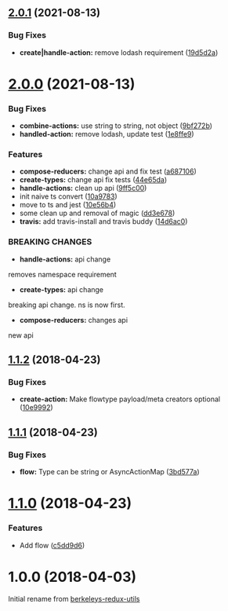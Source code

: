 ## [2.0.1](https://github.com/BerkeleyTrue/redux-vertical/compare/v2.0.0...v2.0.1) (2021-08-13)


### Bug Fixes

* **create|handle-action:** remove lodash requirement ([19d5d2a](https://github.com/BerkeleyTrue/redux-vertical/commit/19d5d2aa084f57b59556aa4b7fa9c3b363905334))



# [2.0.0](https://github.com/BerkeleyTrue/redux-vertical/compare/v1.1.2...v2.0.0) (2021-08-13)


### Bug Fixes

* **combine-actions:** use string to string, not object ([9bf272b](https://github.com/BerkeleyTrue/redux-vertical/commit/9bf272b60b8b81b7ff4a06307a88ab1f0be2cf33))
* **handled-action:** remove lodash, update test ([1e8ffe9](https://github.com/BerkeleyTrue/redux-vertical/commit/1e8ffe937d42048e7a02d90bb49daa1513c32534))


### Features

* **compose-reducers:** change api and fix test ([a687106](https://github.com/BerkeleyTrue/redux-vertical/commit/a687106d76bfb4b23dddd8e7adf498a9be57247f))
* **create-types:** change api fix tests ([44e65da](https://github.com/BerkeleyTrue/redux-vertical/commit/44e65da54cf5066e3fe7dee524ea0956b8b94810))
* **handle-actions:** clean up api ([9ff5c00](https://github.com/BerkeleyTrue/redux-vertical/commit/9ff5c00aa6af1050abd73e71ab9238730de73c4d))
* init naive ts convert ([10a9783](https://github.com/BerkeleyTrue/redux-vertical/commit/10a97839844935a8cf16955bf6db7e324d490a3a))
* move to ts and jest ([10e56b4](https://github.com/BerkeleyTrue/redux-vertical/commit/10e56b4af1cd115a2f28beeb355d61152a1876cc))
* some clean up and removal of magic ([dd3e678](https://github.com/BerkeleyTrue/redux-vertical/commit/dd3e678eb96d02cb925c16fcfd406301a8153f1d))
* **travis:** add travis-install and travis buddy ([14d6ac0](https://github.com/BerkeleyTrue/redux-vertical/commit/14d6ac0f66c43efce250c85baf9c47736d3d4c11))


### BREAKING CHANGES

* **handle-actions:** api change

removes namespace requirement
* **create-types:** api change

breaking api change. ns is now first.
* **compose-reducers:** changes api

new api



<a name="1.1.2"></a>
## [1.1.2](https://github.com/BerkeleyTrue/redux-vertical/compare/v1.1.1...v1.1.2) (2018-04-23)


### Bug Fixes

* **create-action:** Make flowtype payload/meta creators optional ([10e9992](https://github.com/BerkeleyTrue/redux-vertical/commit/10e9992))



<a name="1.1.1"></a>
## [1.1.1](https://github.com/BerkeleyTrue/redux-vertical/compare/v1.1.0...v1.1.1) (2018-04-23)


### Bug Fixes

* **flow:** Type can be string or AsyncActionMap ([3bd577a](https://github.com/BerkeleyTrue/redux-vertical/commit/3bd577a))



<a name="1.1.0"></a>
# [1.1.0](https://github.com/BerkeleyTrue/redux-vertical/compare/v1.0.0...v1.1.0) (2018-04-23)


### Features

* Add flow ([c5dd9d6](https://github.com/BerkeleyTrue/redux-vertical/commit/c5dd9d6))



<a name="1.0.0"></a>
# 1.0.0 (2018-04-03)

Initial rename from [berkeleys-redux-utils](https://github.com/BerkeleyTrue/berkeleys-redux-utils.git)
